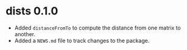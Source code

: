 # dists 0.1.0

* Added `distanceFromTo` to compute the distance from one matrix to another.
* Added a `NEWS.md` file to track changes to the package.
